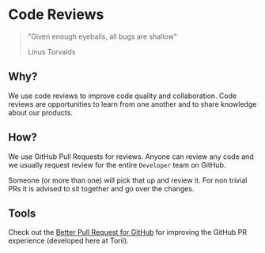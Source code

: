 # Code Reviews

> "Given enough eyeballs, all bugs are shallow"
>
> Linus Torvalds

## Why?

We use code reviews to improve code quality and collaboration. Code reviews are opportunities to learn from one another and to share knowledge about our products.

## How?

We use GitHub Pull Requests for reviews. Anyone can review any code and we usually request review for the entire `Developer` team on GitHub.

Someone (or more than one) will pick that up and review it. For non trivial PRs it is advised to sit together and go over the changes.

## Tools

Check out the [Better Pull Request for GitHub](https://chrome.google.com/webstore/detail/better-pull-request-for-g/nfhdjopbhlggibjlimhdbogflgmbiahc) for improving the GitHub PR experience (developed here at Torii).
